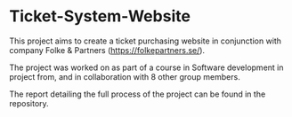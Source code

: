 # Ticket-System-Website
This project aims to create a ticket purchasing website in conjunction with company Folke &amp; Partners (https://folkepartners.se/).

The project was worked on as part of a course in Software development in project from, and in collaboration with 8 other group members. 

The report detailing the full process of the project can be found in the repository.
